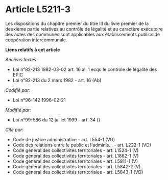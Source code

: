 # Article L5211-3

Les dispositions du chapitre premier du titre III du livre premier de la deuxième partie relatives au contrôle de légalité et
au caractère exécutoire des actes des communes sont applicables aux établissements publics de coopération intercommunale.

**Liens relatifs à cet article**

_Anciens textes_:

  - Loi n°82-213 1982-03-02  art. 16 al. 1 ecqc le controle de légalité des EPIC
  - Loi n°82-213 du 2 mars 1982 - art. 16 (Ab)

_Codifié par_:

  - Loi n°96-142 1996-02-21

_Modifié par_:

  - Loi n°99-586 du 12 juillet 1999 - art. 34 ()

_Cité par_:

  - Code de justice administrative - art. L554-1 (VD)
  - Code des relations entre le public et l'adminis... - art. L222-1 (VD)
  - Code général des collectivités territoriales - art. L1524-1 (V)
  - Code général des collectivités territoriales - art. L1862-1 (V)
  - Code général des collectivités territoriales - art. L5811-1 (V)
  - Code général des collectivités territoriales - art. L5842-2 (V)
  - Code général des collectivités territoriales - art. L5843-1 (VD)
